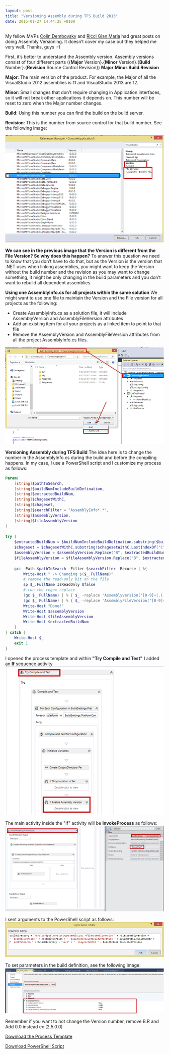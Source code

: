 ```yaml
---
layout: post
title: "Versioning Assembly during TFS Build 2013"
date: 2015-01-27 14:44:25 +0100
---
```


My fellow MVPs [Colin Dembovsky](http://www.colinsalmcorner.com/about) and [Ricci Gian Maria](http://www.codewrecks.com/blog/) had great posts on doing Assembly Versioning. It doesn’t cover my case but they helped me very well. Thanks, guys :-) 

First, it’s better to understand the Assembly version. Assembly versions consist of four different parts ({**Major** Version}.{**Minor** Version}.{**Build** Number}.{**Revision** Source Control Revision}) **Major**.**Minor**.**Build**.**Revision** 

**Major**: The main version of the product. For example, the Major of all the VisualStudio 2012 assemblies is 11 and VisualStudio 2013 are 12. 

**Minor**: Small changes that don’t require changing in Application interfaces, so it will not break other applications it depends on. This number will be reset to zero when the Major number changes. 

**Build**: Using this number you can find the build on the build server. 

**Revision**: This is the number from source control for that build number. See the following image:

![VS Version](/assets/images/2015/01/vs-version.png?w=660)

**We can see in the previous image that the Version is different from the File Version? So why does this happen?** To answer this question we need to know that you don’t have to do that, but as the Version is the version that .NET uses when linking assemblies, you might want to keep the Version without the build number and the revision as you may want to change something, it might be only changing in the build parameters and you don’t want to rebuild all dependent assemblies.

**Using one AssemblyInfo.cs for all projects within the same solution** We might want to use one file to maintain the Version and the File version for all projects as the following:

- Create AssemblyInfo.cs as a solution file, it will include AssemblyVersion and AssemblyFileVersion attributes
- Add an existing item for all your projects as a linked item to point to that file
- Remove the AssemblyVersion and AssemblyFileVersion attributes from all the project AssemblyInfo.cs files.

![Add exiting item as link](/assets/images/2015/01/add-exiting-item-as-link.png?w=660)

**Versioning Assembly during TFS Build** The idea here is to change the number in the AssemblyInfo.cs during the build and before the compiling happens. In my case, I use a PowerShell script and I customize my process as follows:

```powershell
Param(
    [string]$pathToSearch,
    [string]$buildNumIncludeBuildDefination,
    [string]$extractedBuildNum,
    [string]$chagesetWithC,
    [string]$chageset,
    [string]$searchFilter = "AssemblyInfo*.*",
    [string]$assemblyVersion,
    [string]$fileAssemblyVersion
)

try {
    $extractedBuildNum = $buildNumIncludeBuildDefination.substring($buildNumIncludeBuildDefination.LastIndexOf(".")+1 ,(($buildNumIncludeBuildDefination.length)- ($buildNumIncludeBuildDefination.LastIndexOf("."))-1))
    $chageset = $chagesetWithC.substring($chagesetWithC.LastIndexOf("C")+1 ,(($chagesetWithC.length)- ($chagesetWithC.LastIndexOf("C"))-1))
    $assemblyVersion = $assemblyVersion.Replace("B", $extractedBuildNum).Replace("R", $chageset)
    $fileAssemblyVersion = $fileAssemblyVersion.Replace("B", $extractedBuildNum).Replace("R", $chageset)

    gci -Path $pathToSearch -Filter $searchFilter -Recurse | %{
        Write-Host " -> Changing $($_.FullName)"
        # remove the read-only bit on the file
        sp $_.FullName IsReadOnly $false
        # run the regex replace
        (gc $_.FullName) | % { $_ -replace 'AssemblyVersion("[0-9]+(.([0-9]+|*)){1,3}")', "AssemblyVersion(""$assemblyVersion"")" }| sc $_.FullName
        (gc $_.FullName) | % { $_ -replace 'AssemblyFileVersion("[0-9]+(.([0-9]+|*)){1,3}")', "AssemblyFileVersion(""$fileAssemblyVersion"")" }| sc $_.FullName
        Write-Host "Done!"
        Write-Host $assemblyVersion
        Write-Host $fileAssemblyVersion
        Write-Host $extractedBuildNum
    }
} catch {
    Write-Host $_
    exit 1
}
```

I opened the process template and within **"Try Compile and Test"** I added an **If** sequence activity  
![In Try and Compile I add if sequence](/assets/images/2015/01/in-try-and-compile-i-add-if-squence.png)

The main activity inside the "If" activity will be **InvokeProcess** as follows:  
![VersionAssembly InvokeProcess](/assets/images/2015/01/versionassembly-invokeprocess.png?w=660)

I sent arguments to the PowerShell script as follows:  
![Argument for PowerShell](/assets/images/2015/01/argument-for-powershell.png?w=660)

To set parameters in the build definition, see the following image:  
![Dev_Build_Version](/assets/images/2015/01/dev_build_version1.png?w=660)

Remember if you want to not change the Version number, remove B.R and Add 0.0 instead ex (2.5.0.0)

[Download the Process Template](https://onedrive.live.com/redir?resid=4BCAA16D27B46600!22426&authkey=!AAwD26mHv7T1OrQ&ithint=file%2czip "Download the Process Template")

[Download PowerShell Script](https://onedrive.live.com/redir?resid=4BCAA16D27B46600!22429&authkey=!AHGC6cOE0h3eQLc&ithint=file%2czip)


